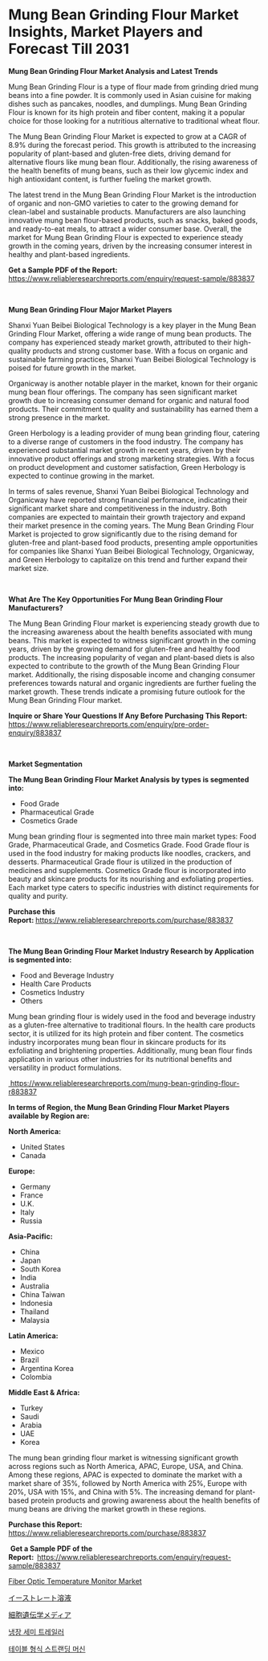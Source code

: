 <p><h1>Mung Bean Grinding Flour Market Insights, Market Players and Forecast Till 2031</h1></p><p><strong>Mung Bean Grinding Flour Market Analysis and Latest Trends</strong></p>
<p><p>Mung Bean Grinding Flour is a type of flour made from grinding dried mung beans into a fine powder. It is commonly used in Asian cuisine for making dishes such as pancakes, noodles, and dumplings. Mung Bean Grinding Flour is known for its high protein and fiber content, making it a popular choice for those looking for a nutritious alternative to traditional wheat flour.</p><p>The Mung Bean Grinding Flour Market is expected to grow at a CAGR of 8.9% during the forecast period. This growth is attributed to the increasing popularity of plant-based and gluten-free diets, driving demand for alternative flours like mung bean flour. Additionally, the rising awareness of the health benefits of mung beans, such as their low glycemic index and high antioxidant content, is further fueling the market growth.</p><p>The latest trend in the Mung Bean Grinding Flour Market is the introduction of organic and non-GMO varieties to cater to the growing demand for clean-label and sustainable products. Manufacturers are also launching innovative mung bean flour-based products, such as snacks, baked goods, and ready-to-eat meals, to attract a wider consumer base. Overall, the market for Mung Bean Grinding Flour is expected to experience steady growth in the coming years, driven by the increasing consumer interest in healthy and plant-based ingredients.</p></p>
<p><strong>Get a Sample PDF of the Report:&nbsp;</strong> <a href="https://www.reliableresearchreports.com/enquiry/request-sample/883837">https://www.reliableresearchreports.com/enquiry/request-sample/883837</a></p>
<p>&nbsp;</p>
<p><strong>Mung Bean Grinding Flour Major Market Players</strong></p>
<p><p>Shanxi Yuan Beibei Biological Technology is a key player in the Mung Bean Grinding Flour Market, offering a wide range of mung bean products. The company has experienced steady market growth, attributed to their high-quality products and strong customer base. With a focus on organic and sustainable farming practices, Shanxi Yuan Beibei Biological Technology is poised for future growth in the market.</p><p>Organicway is another notable player in the market, known for their organic mung bean flour offerings. The company has seen significant market growth due to increasing consumer demand for organic and natural food products. Their commitment to quality and sustainability has earned them a strong presence in the market.</p><p>Green Herbology is a leading provider of mung bean grinding flour, catering to a diverse range of customers in the food industry. The company has experienced substantial market growth in recent years, driven by their innovative product offerings and strong marketing strategies. With a focus on product development and customer satisfaction, Green Herbology is expected to continue growing in the market.</p><p>In terms of sales revenue, Shanxi Yuan Beibei Biological Technology and Organicway have reported strong financial performance, indicating their significant market share and competitiveness in the industry. Both companies are expected to maintain their growth trajectory and expand their market presence in the coming years. The Mung Bean Grinding Flour Market is projected to grow significantly due to the rising demand for gluten-free and plant-based food products, presenting ample opportunities for companies like Shanxi Yuan Beibei Biological Technology, Organicway, and Green Herbology to capitalize on this trend and further expand their market size.</p></p>
<p>&nbsp;</p>
<p><strong>What Are The Key Opportunities For Mung Bean Grinding Flour Manufacturers?</strong></p>
<p><p>The Mung Bean Grinding Flour market is experiencing steady growth due to the increasing awareness about the health benefits associated with mung beans. This market is expected to witness significant growth in the coming years, driven by the growing demand for gluten-free and healthy food products. The increasing popularity of vegan and plant-based diets is also expected to contribute to the growth of the Mung Bean Grinding Flour market. Additionally, the rising disposable income and changing consumer preferences towards natural and organic ingredients are further fueling the market growth. These trends indicate a promising future outlook for the Mung Bean Grinding Flour market.</p></p>
<p><strong>Inquire or Share Your Questions If Any Before Purchasing This Report:</strong> <a href="https://www.reliableresearchreports.com/enquiry/pre-order-enquiry/883837">https://www.reliableresearchreports.com/enquiry/pre-order-enquiry/883837</a></p>
<p>&nbsp;</p>
<p><strong>Market Segmentation</strong></p>
<p><strong>The Mung Bean Grinding Flour Market Analysis by types is segmented into:</strong></p>
<p><ul><li>Food Grade</li><li>Pharmaceutical Grade</li><li>Cosmetics Grade</li></ul></p>
<p><p>Mung bean grinding flour is segmented into three main market types: Food Grade, Pharmaceutical Grade, and Cosmetics Grade. Food Grade flour is used in the food industry for making products like noodles, crackers, and desserts. Pharmaceutical Grade flour is utilized in the production of medicines and supplements. Cosmetics Grade flour is incorporated into beauty and skincare products for its nourishing and exfoliating properties. Each market type caters to specific industries with distinct requirements for quality and purity.</p></p>
<p><strong>Purchase this Report:&nbsp;</strong><a href="https://www.reliableresearchreports.com/purchase/883837">https://www.reliableresearchreports.com/purchase/883837</a></p>
<p>&nbsp;</p>
<p><strong>The Mung Bean Grinding Flour Market Industry Research by Application is segmented into:</strong></p>
<p><ul><li>Food and Beverage Industry</li><li>Health Care Products</li><li>Cosmetics Industry</li><li>Others</li></ul></p>
<p><p>Mung bean grinding flour is widely used in the food and beverage industry as a gluten-free alternative to traditional flours. In the health care products sector, it is utilized for its high protein and fiber content. The cosmetics industry incorporates mung bean flour in skincare products for its exfoliating and brightening properties. Additionally, mung bean flour finds application in various other industries for its nutritional benefits and versatility in product formulations.</p></p>
<p><a href="https://www.reliableresearchreports.com/mung-bean-grinding-flour-r883837">&nbsp;https://www.reliableresearchreports.com/mung-bean-grinding-flour-r883837</a></p>
<p><strong>In terms of Region, the Mung Bean Grinding Flour Market Players available by Region are:</strong></p>
<p>
    <p> <strong> North America: </strong>
        <ul>
            <li>United States</li>
            <li>Canada</li>
        </ul>
        </p> 
    <p> <strong> Europe: </strong>
        <ul>
            <li>Germany</li>
            <li>France</li>
            <li>U.K.</li>
            <li>Italy</li>
            <li>Russia</li>
        </ul>
        </p> 
    <p> <strong> Asia-Pacific: </strong>
        <ul>
            <li>China</li>
            <li>Japan</li>
            <li>South Korea</li>
            <li>India</li>
            <li>Australia</li>
            <li>China Taiwan</li>
            <li>Indonesia</li>
            <li>Thailand</li>
            <li>Malaysia</li>
        </ul>
        </p> 
    <p> <strong> Latin America: </strong>
        <ul>
            <li>Mexico</li>
            <li>Brazil</li>
            <li>Argentina Korea</li>
            <li>Colombia</li>
        </ul>
        </p> 
    <p> <strong> Middle East & Africa: </strong>
        <ul>
            <li>Turkey</li>
            <li>Saudi</li>
            <li>Arabia</li>
            <li>UAE</li>
            <li>Korea</li>
        </ul>
    </p>
    </p>
<p><p>The mung bean grinding flour market is witnessing significant growth across regions such as North America, APAC, Europe, USA, and China. Among these regions, APAC is expected to dominate the market with a market share of 35%, followed by North America with 25%, Europe with 20%, USA with 15%, and China with 5%. The increasing demand for plant-based protein products and growing awareness about the health benefits of mung beans are driving the market growth in these regions.</p></p>
<p><strong>Purchase this Report: </strong><a href="https://www.reliableresearchreports.com/purchase/883837">https://www.reliableresearchreports.com/purchase/883837</a></p>
<p>&nbsp;<strong>Get a Sample PDF of the Report:&nbsp;&nbsp;</strong><a href="https://www.reliableresearchreports.com/enquiry/request-sample/883837">https://www.reliableresearchreports.com/enquiry/request-sample/883837</a></p>
<p><strong></strong></p>
<p><p><a href="https://github.com/muhammadasraf467/Market-Research-Report-List-1/blob/main/fiber-optic-temperature-monitor-market.md">Fiber Optic Temperature Monitor Market</a></p><p><a href="https://github.com/BoydYundt1/Market-Research-Report-List-1/blob/main/5221042151060.md">イーストレート溶液</a></p><p><a href="https://github.com/JessKilback/Market-Research-Report-List-1/blob/main/9329614151061.md">細胞遺伝学メディア</a></p><p><a href="https://github.com/AidenReinger/Market-Research-Report-List-1/blob/main/6017444160999.md">냉장 세미 트레일러</a></p><p><a href="https://github.com/gambitz1998/Market-Research-Report-List-1/blob/main/2975963161000.md">테이블 형식 스트랜딩 머신</a></p></p>